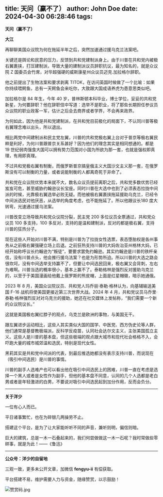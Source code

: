 title: 天问（赢不了）
author: John Doe
date: 2024-04-30 06:28:46
tags:
---
**天问（赢不了）**<!--more-->

**大江**

再聊聊美国众议院为何在拖延半年之后，突然加速通过援乌克兰法案吧。

关键还是舆论和民意的压力，反馈到共和党建制派身上。由于川普在共和党内被极右翼裹挟，打压建制派，导致大量的建制派议员辞职抗议，最为知名的，就是众议院 Z 国委员会竹席，对华超强硬的威斯康星州众议员迈克.加拉格尔辞职。

他之前提出了生物法案和要求剥离 TITOK，在访问英国时候做了一个比喻：如果你持续喂鳄鱼，总有一天鳄鱼会来吃你，大致跟大国成语养虎为患意思类似吧。

加拉格尔是 84 年生，今年 40 岁，普林斯顿本科毕业，博士学位，妥妥的共和党新星，为何要辞职？他在辞职信中写道：选举不是职业，将了那些长期担任参议员众议院的职业政客一军，估计之后会去商界或者学界，不会再来政界。

为何如此，因为他是共和党建制派，在共和党目前极化的局面下，不认同川普等极右翼理念难以出头，所以退出。

相比两党中间建制派和民主党左翼，川普的共和党极右翼上台对于普京等极右翼民粹是利好，为何川普跟普京关系甚好？因为他们的理念其实是相同想通的。都是 19 世纪弱肉强食大国可以拥有势力范围对小国为所欲为那一套，也就是强权即真理，有用即真理。

不过共和党极右翼有制衡，而俄罗斯普京搞皇俄主义大国沙文主义那一套，在俄罗斯没有可以制衡的力量，或者说能制衡的人都离奇死于非命了。

共和党在众议院优势本来就不大，数名众议员提前离职之后，共和党多数优势已经岌岌可危，甚至威胁约翰逊议长宝座。同时川普在大选中也到了必须表态拉拢中间派的时候，光靠极右翼选举必败无疑。而他被极右翼裹挟拖延援助乌克兰，已经令中间派选民对他厌恶，从选举的角度考虑，也不能拖延了。所以他跟议长180 度大转弯，光速通过援乌法案。

川普改变立场导致共和党众议院分裂，民主党 200 多位议员全票通过，共和党众议员 100 多支持，100 多反对，支持的是温和建制派，反对的都是极右翼，支持川普的狂热分子。

现在这些人开始对川普不满，特别是川普为了拉拢女性选票，表态堕胎权是各州事务从之前极右翼强硬立场上后退。之前狂热支持川普的大妈佐治亚州格林大妈，已经开始称呼议长约翰逊为“叛徒”，要要求罢免约翰逊。其实约翰逊是川普的铁杆亲信，没有川普点头，他会推行援乌法案？也是为形势所迫。所以川普的大选之路会很坎坷，没有中间选举支持赢不了，但要让中间选民回来，极右翼又会背刺，左右为难啊。川普当选的概率很小，基本上赢不了。泰勒格林是强烈反对援助乌克兰的，以至于于美国漫画给他戴上俄罗斯的熊皮帽，上面是红星帽徽，暗示她通俄。

2023 年 8 月，美国众议院议员、共和党人玛乔丽·泰勒∙格林认为，向基辅输送美国 F-16 战机将使美国更接近第三次世界大战。2024 年 4 月，共和党议员马乔里·泰勒·格林强烈反对对乌克兰的援助，她还在社交媒体上发帖称，“我们需要一个新的众议院议长。”

这就是美国极右翼红脖子的观点，乌克兰是欧洲的事物，与美国无干。

跟左翼进步运动相比，这些人其实类似大国的国学、中医党、西方伪史论等人群，他们通常是基督教极端派，反科学反疫苗，认同社会达尔文主义，主张美国孤立主义。这些人是川普的基本盘，但这些极端的观点跟大城市和现代社会格格不入，会吓跑大量的城市城郊温和选民，特别是现代女性。

黑莉其实是共和党中间派的代表，到最后推选她都没有表示支持川普，而说现在（吸引中间选民）是川普的事情。

川普的副手人选难产也可以看出他在吸引中间选民上的困难，川普一直在考虑是选择一个黑人或者是女性作为副手，但他的基本盘不同意，认同的几个人选都是老白男或者是年轻激进的白男，不要说对吸引中间选民起到加分作用，反而会负分。
- - -
**关于洋少**

一位有心人而已。

平日诸事繁忙，也在为碎银几两操劳不止。

搭建这个平台，是为了让大家能听听不同的声音，兼听则明，偏信则暗。

巨大的建筑，总是一木一石叠起来的，我们何尝做做这一木一石呢？我时常做些零碎事，就是为此！——《鲁迅》

---

**公众号：洋少的自留地** 

三观一致，更多未公开文章，加微信 **fengyu-ii** 有偿获取。

平台搭建不易，维护需要人力与资金，随缘赞赏，以示鼓励！

![赞赏码.jpg](/images/shang.jpg)